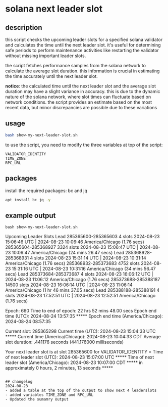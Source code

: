 # solana next leader slot

## description
this script checks the upcoming leader slots for a specified solana validator and calculates the time until the next leader slot. it's useful for determining safe periods to perform maintenance activities like restarting the validator without missing important leader slots.

the script fetches performance samples from the solana network to calculate the average slot duration. this information is crucial in estimating the time accurately until the next leader slot.

**notice**: the calculated time until the next leader slot and the average slot duration may have a slight variance in accuracy. this is due to the dynamic nature of the solana network, where slot times can fluctuate based on network conditions. the script provides an estimate based on the most recent data, but minor discrepancies are possible due to these variations

## usage

```bash
bash show-my-next-leader-slot.sh
```
to use the script, you need to modify the three variables at top of the script:
```
VALIDATOR_IDENTITY
TIME_ZONE
RPC_URL
```
## packages
install the required packages: bc and jq

```bash
apt install bc jq -y
```

## example output
```
bash show-my-next-leader-slot.sh

```
Upcoming Leader Slots
Lead  285365600-285365603  4 slots       2024-08-23 15:06:46 UTC | 2024-08-23 10:06:46 America/Chicago (1.76 secs)
      285365604-285368927  3324 slots    2024-08-23 15:06:47 UTC | 2024-08-23 10:06:47 America/Chicago (24 mins 26.47 secs)
Lead  285368928-285368931  4 slots       2024-08-23 15:31:14 UTC | 2024-08-23 10:31:14 America/Chicago (1.76 secs)
      285368932-285373683  4752 slots    2024-08-23 15:31:16 UTC | 2024-08-23 10:31:16 America/Chicago (34 mins 56.47 secs)
Lead  285373684-285373687  4 slots       2024-08-23 16:06:12 UTC | 2024-08-23 11:06:12 America/Chicago (1.76 secs)
      285373688-285388187  14500 slots   2024-08-23 16:06:14 UTC | 2024-08-23 11:06:14 America/Chicago (1 hr 46 mins 37.05 secs)
Lead  285388188-285388191  4 slots       2024-08-23 17:52:51 UTC | 2024-08-23 12:52:51 America/Chicago (1.76 secs)


Epoch: 660
Time to end of epoch: 22 hrs 52 mins 48.00 secs
Epoch end time (UTC): 2024-08-24 13:57:35 ***** Epoch end time (America/Chicago): 2024-08-24 08:57:35

Current slot: 285365298
Current time (UTC): 2024-08-23 15:04:33 UTC ***** Current time (America/Chicago): 2024-08-23 10:04:33 CDT
Average slot duration: .441176 seconds (441.176000 milliseconds)

Your next leader slot is at slot 285365600 for VALIDATOR_IDENTITY = <your-identity-pubkey>
Time of next leader slot (UTC): 2024-08-23 15:07:00 UTC ***** Time of next leader slot (America/Chicago): 2024-08-23 10:07:00 CDT
***** in approximately 0 hours, 2 minutes, 13 seconds *****
```

## changelog
2024-08-23
- added a table at the top of the output to show next 4 leaderslots
- added variables TIME_ZONE and RPC_URL
- Updated the sumamry output
```
